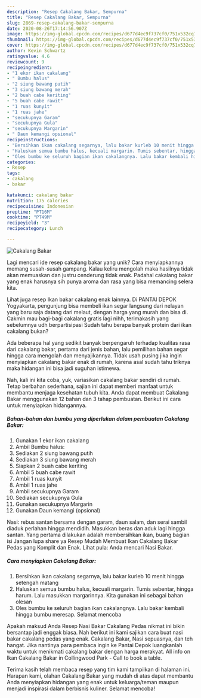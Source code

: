 ```yaml
---
description: "Resep Cakalang Bakar, Sempurna"
title: "Resep Cakalang Bakar, Sempurna"
slug: 2869-resep-cakalang-bakar-sempurna
date: 2020-08-26T17:14:56.907Z
image: https://img-global.cpcdn.com/recipes/d677d4ec9f737cf0/751x532cq70/cakalang-bakar-foto-resep-utama.jpg
thumbnail: https://img-global.cpcdn.com/recipes/d677d4ec9f737cf0/751x532cq70/cakalang-bakar-foto-resep-utama.jpg
cover: https://img-global.cpcdn.com/recipes/d677d4ec9f737cf0/751x532cq70/cakalang-bakar-foto-resep-utama.jpg
author: Kevin Schwartz
ratingvalue: 4.6
reviewcount: 9
recipeingredient:
- "1 ekor ikan cakalang"
- " Bumbu halus"
- "2 siung bawang putih"
- "3 siung bawang merah"
- "2 buah cabe keriting"
- "5 buah cabe rawit"
- "1 ruas kunyit"
- "1 ruas jahe"
- "secukupnya Garam"
- "secukupnya Gula"
- "secukupnya Margarin"
- " Daun kemangi opsional"
recipeinstructions:
- "Bersihkan ikan cakalang segarnya, lalu bakar kurleb 10 menit hingga setengah matang"
- "Haluskan semua bumbu halus, kecuali margarin. Tumis sebentar, hingga harum. Lalu masukkan margarinnya. Kita gunakan ini sebagai bahan olesan"
- "Oles bumbu ke seluruh bagian ikan cakalangnya. Lalu bakar kembali hingga bumbu meresap. Selamat mencoba"
categories:
- Resep
tags:
- cakalang
- bakar

katakunci: cakalang bakar 
nutrition: 175 calories
recipecuisine: Indonesian
preptime: "PT16M"
cooktime: "PT49M"
recipeyield: "3"
recipecategory: Lunch

---
```



![Cakalang Bakar](https://img-global.cpcdn.com/recipes/d677d4ec9f737cf0/751x532cq70/cakalang-bakar-foto-resep-utama.jpg)

Lagi mencari ide resep cakalang bakar yang unik? Cara menyiapkannya memang susah-susah gampang. Kalau keliru mengolah maka hasilnya tidak akan memuaskan dan justru cenderung tidak enak. Padahal cakalang bakar yang enak harusnya sih punya aroma dan rasa yang bisa memancing selera kita.

Lihat juga resep Ikan bakar cakalang enak lainnya. Di PANTAI DEPOK Yogyakarta, pengunjung bisa membeli ikan segar langsung dari nelayan yang baru saja datang dari melaut, dengan harga yang murah dan bisa di. Cakmin mau bagi-bagi cakalang gratis lagi nihh, terimakasih yang sebelumnya udh berpartisipasi Sudah tahu berapa banyak protein dari ikan cakalang bukan?

Ada beberapa hal yang sedikit banyak berpengaruh terhadap kualitas rasa dari cakalang bakar, pertama dari jenis bahan, lalu pemilihan bahan segar hingga cara mengolah dan menyajikannya. Tidak usah pusing jika ingin menyiapkan cakalang bakar enak di rumah, karena asal sudah tahu triknya maka hidangan ini bisa jadi suguhan istimewa.


Nah, kali ini kita coba, yuk, variasikan cakalang bakar sendiri di rumah. Tetap berbahan sederhana, sajian ini dapat memberi manfaat untuk membantu menjaga kesehatan tubuh kita. Anda dapat membuat Cakalang Bakar menggunakan 12 bahan dan 3 tahap pembuatan. Berikut ini cara untuk menyiapkan hidangannya.

<!--inarticleads1-->

##### Bahan-bahan dan bumbu yang diperlukan dalam pembuatan Cakalang Bakar:

1. Gunakan 1 ekor ikan cakalang
1. Ambil  Bumbu halus:
1. Sediakan 2 siung bawang putih
1. Sediakan 3 siung bawang merah
1. Siapkan 2 buah cabe keriting
1. Ambil 5 buah cabe rawit
1. Ambil 1 ruas kunyit
1. Ambil 1 ruas jahe
1. Ambil secukupnya Garam
1. Sediakan secukupnya Gula
1. Gunakan secukupnya Margarin
1. Gunakan  Daun kemangi (opsional)


Nasi: rebus santan bersama dengan garam, daun salam, dan serai sambil diaduk perlahan hingga mendidih. Masukkan beras dan aduk lagi hingga santan. Yang pertama dilakukan adalah membersihkan ikan, buang bagian isi Jangan lupa share ya Resep Mudah Membuat Ikan Cakalang Bakar Pedas yang Komplit dan Enak. Lihat pula: Anda mencari Nasi Bakar. 

<!--inarticleads2-->

##### Cara menyiapkan Cakalang Bakar:

1. Bersihkan ikan cakalang segarnya, lalu bakar kurleb 10 menit hingga setengah matang
1. Haluskan semua bumbu halus, kecuali margarin. Tumis sebentar, hingga harum. Lalu masukkan margarinnya. Kita gunakan ini sebagai bahan olesan
1. Oles bumbu ke seluruh bagian ikan cakalangnya. Lalu bakar kembali hingga bumbu meresap. Selamat mencoba


Apakah maksud Anda Resep Nasi Bakar Cakalang Pedas nikmat ini bikin bersantap jadi enggak biasa. Nah berikut ini kami sajikan cara buat nasi bakar cakalang pedas yang enak. Cakalang Bakar, Nasi sepuasnya, dan teh hangat. Jika nantinya para pembaca ingin ke Pantai Depok luangkanlah waktu untuk menikmati cakalang bakar dengan harga merakyat. All info on Ikan Cakalang Bakar in Collingwood Park - Call to book a table. 

Terima kasih telah membaca resep yang tim kami tampilkan di halaman ini. Harapan kami, olahan Cakalang Bakar yang mudah di atas dapat membantu Anda menyiapkan hidangan yang enak untuk keluarga/teman maupun menjadi inspirasi dalam berbisnis kuliner. Selamat mencoba!
